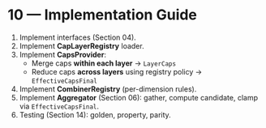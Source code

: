 # 10 — Implementation Guide

1) Implement interfaces (Section 04).
2) Implement **CapLayerRegistry** loader.
3) Implement **CapsProvider**:
   - Merge caps **within each layer** → `LayerCaps`
   - Reduce caps **across layers** using registry policy → `EffectiveCapsFinal`
4) Implement **CombinerRegistry** (per-dimension rules).
5) Implement **Aggregator** (Section 06): gather, compute candidate, clamp via `EffectiveCapsFinal`.
6) Testing (Section 14): golden, property, parity.
